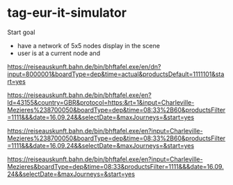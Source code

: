 # tag-eur-it-simulator

Start goal

- have a network of 5x5 nodes display in the scene
- user is at a current node and 



https://reiseauskunft.bahn.de/bin/bhftafel.exe/en/dn?input=8000001&boardType=dep&time=actual&productsDefault=1111101&start=yes



https://reiseauskunft.bahn.de/bin/bhftafel.exe/en?ld=43155&country=GBR&protocol=https:&rt=1&input=Charleville-Mezieres%238700050&boardType=dep&time=08:33%2B60&productsFilter=1111&&&date=16.09.24&&selectDate=&maxJourneys=&start=yes



https://reiseauskunft.bahn.de/bin/bhftafel.exe/en?input=Charleville-Mezieres%238700050&boardType=dep&time=08:33%2B60&productsFilter=1111&&&date=16.09.24&&selectDate=&maxJourneys=&start=yes

https://reiseauskunft.bahn.de/bin/bhftafel.exe/en?input=Charleville-Mezieres&boardType=dep&time=08:33&productsFilter=1111&&&date=16.09.24&&selectDate=&maxJourneys=&start=yes